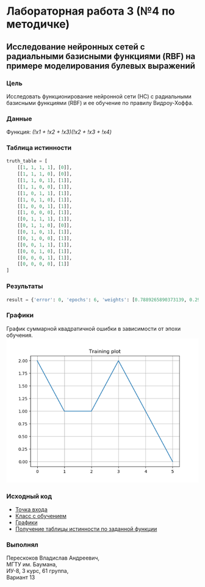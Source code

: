 # Лабораторная работа 3 (№4 по методичке)

## Исследование нейронных сетей с радиальными базисными функциями (RBF) на примере моделирования булевых выражений

### Цель
Исследовать функционирование нейронной сети (НС) с радиальными базисными функциями (RBF) и ее обучение по правилу Видроу-Хоффа.

### Данные
Функция: *(!x1 + !x2 + !x3)(!x2 + !x3 + !x4)*  

### Таблица истинности
```python
truth_table = [
    [[1, 1, 1, 1], [0]], 
    [[1, 1, 1, 0], [0]], 
    [[1, 1, 0, 1], [1]], 
    [[1, 1, 0, 0], [1]], 
    [[1, 0, 1, 1], [1]], 
    [[1, 0, 1, 0], [1]], 
    [[1, 0, 0, 1], [1]], 
    [[1, 0, 0, 0], [1]], 
    [[0, 1, 1, 1], [1]], 
    [[0, 1, 1, 0], [0]], 
    [[0, 1, 0, 1], [1]], 
    [[0, 1, 0, 0], [1]], 
    [[0, 0, 1, 1], [1]], 
    [[0, 0, 1, 0], [1]], 
    [[0, 0, 0, 1], [1]], 
    [[0, 0, 0, 0], [1]]
]
```

### Результаты
```python
result = {'error': 0, 'epochs': 6, 'weights': [0.7889265890373139, 0.29022987270033923, 0.08094013055899255, -0.3]}
```

### Графики
График суммарной квадратичной ошибки в зависимости от эпохи обучения.
![График 1](/plots/plot.png)

### Исходный код
- [Точка входа](/app/main.py)
- [Класс с обучением](/app/neural.py)
- [Графики](/app/plots.py)
- [Получение таблицы истинности по заданной функции](/app/z2.py)

### Выполнял
Перескоков Владислав Андреевич,   
МГТУ им. Баумана,  
ИУ-8, 3 курс, 61 группа,  
Вариант 13  
